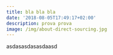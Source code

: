 ```yaml
---
title: bla bla bla
date: '2018-08-05T17:49:17+02:00'
description: prova prova
image: /img/about-direct-sourcing.jpg
---
```

asdasasdasasdaasd
